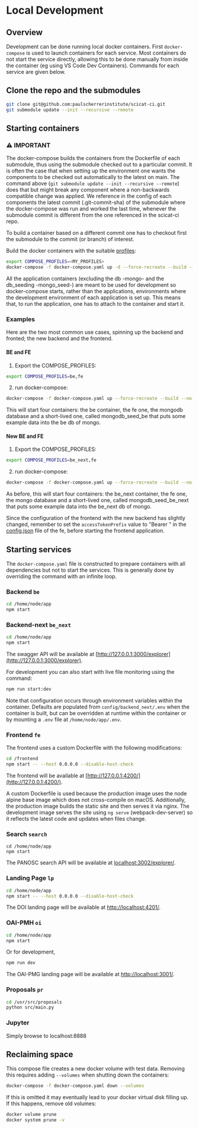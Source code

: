 # Local Development

## Overview

Development can be done running local docker containers. First `docker-compose` is used
to launch containers for each service. Most containers do not start the service
directly, allowing this to be done manually from inside the container (eg using VS Code
Dev Containers). Commands for each service are given below.

## Clone the repo and the submodules

```bash
git clone git@github.com:paulscherrerinstitute/scicat-ci.git
git submodule update --init --recursive --remote
```

## Starting containers

### :warning: IMPORTANT
The docker-compose builds the containers from the Dockerfile of each submodule, thus
using the submodule checked out to a particular commit. It is often the case that when
setting up the environment one wants the components to be checked out automatically to
the latest on main. The command above (`git submodule update --init --recursive
--remote`) does that but might break any component where a non-backwards compatible
change was applied. We reference in the config of each components the latest commit
(.git-commit-sha) of the submodule where the docker-compose was run and worked the last
time, whenever the submodule commit is different from the one referenced in the
scicat-ci repo.

To build a container based on a different commit one has to checkout first the submodule
to the commit (or branch) of interest.

Build the docker containers with the suitable
[profiles](https://docs.docker.com/compose/profiles/):

```bash
export COMPOSE_PROFILES=<MY_PROFILES>
docker-compose -f docker-compose.yaml up -d --force-recreate --build --no-deps
```

All the application containers (excluding the db -mongo- and the db_seeding
-mongo_seed-) are meant to be used for development so docker-compose starts, rather than
the applications, environments where the development environment of each application is
set up. This means that, to run the application, one has to attach to the container and
start it.

### Examples

Here are the two most common use cases, spinning up the backend and fronted; the new
backend and the frontend.

#### BE and FE

1. Export the COMPOSE_PROFILES:
```bash
export COMPOSE_PROFILES=be,fe
```
2. run docker-compose:
```bash
docker-compose -f docker-compose.yaml up --force-recreate --build --no-deps -d
```

This will start four containers: the be container, the fe one, the mongodb database and
a short-lived one, called mongodb_seed_be that puts some example data into the be db of
mongo.

#### New BE and FE

1. Export the COMPOSE_PROFILES:
```bash
export COMPOSE_PROFILES=be_next,fe
```
2. run docker-compose:
```bash
docker-compose -f docker-compose.yaml up --force-recreate --build --no-deps -d
```

As before, this will start four containers: the be_next container, the fe one, the mongo
database and a short-lived one, called mongodb_seed_be_next that puts some example data
into the be_next db of mongo.

Since the configuration of the frontend with the new backend has slightly changed,
remember to set the `accessTokenPrefix` value to "Bearer " in the
[config.json](./config/frontend/config.json#L3) file of the fe, before starting the
frontend application.


## Starting services

The `docker-compose.yaml` file is constructed to prepare containers with all
dependencies but not to start the services. This is generally done by overriding the
command with an infinite loop.

### Backend `be`

```bash
cd /home/node/app
npm start
```

### Backend-next `be_next`

```bash
cd /home/node/app
npm start
```

The swagger API will be available at
[http://127.0.0.1:3000/explorer](http://127.0.0.1:3000/explorer).

For development you can also start with live file monitoring using the command:

```sh
npm run start:dev
```

Note that configuration occurs through environment variables within the container.
Defaults are populated from `config/backend_next/.env` when the container is built, but
can be overridden at runtime within the container or by mounting a `.env` file at
`/home/node/app/.env`.

### Frontend `fe`

The frontend uses a custom Dockerfile with the following modifications:

```bash
cd /frontend
npm start -- --host 0.0.0.0 --disable-host-check
```

The frontend will be available at [http://127.0.0.1:4200/](http://127.0.0.1:4200/).

A custom Dockerfile is used because the production image uses the node alpine base image
which does not cross-compile on macOS. Additionally, the production image builds the
static site and then serves it via nginx. The development image serves the site using
`ng serve` (webpack-dev-server) so it reflects the latest code and updates when files
change.

### Search `search`

```
cd /home/node/app
npm start
```

The PANOSC search API will be available at
[localhost:3002/explorer/](localhost:3002/explorer/).

### Landing Page `lp`

```bash
cd /home/node/app
npm start -- --host 0.0.0.0 --disable-host-check
```

The DOI landing page will be available at
[http://localhost:4201/](http://localhost:4201/).


### OAI-PMH `oi`

```bash
cd /home/node/app
npm start
```

Or for development,

```sh
npm run dev
```

The OAI-PMG landing page will be available at
[http://localhost:3001/](http://localhost:3001/).


### Proposals `pr`

```bash
cd /usr/src/proposals
python src/main.py
```

### Jupyter

Simply browse to localhost:8888

## Reclaiming space

This compose file creates a new docker volume with test data. Removing this requires
adding `--volumes` when shutting down the containers:

```bash
docker-compose -f docker-compose.yaml down --volumes
```

If this is omitted it may eventually lead to your docker virtual disk filling up. If
this happens, remove old volumes:

```bash
docker volume prune
docker system prune -v
```
